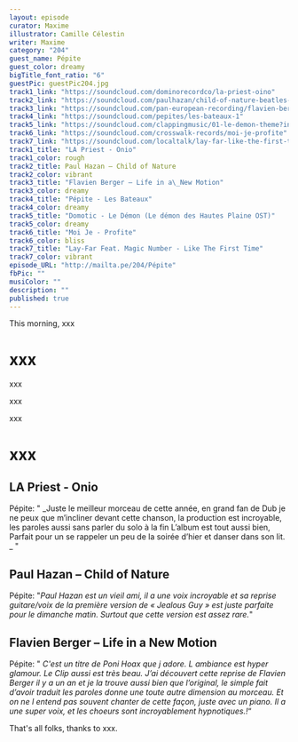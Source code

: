 ```yaml
---
layout: episode
curator: Maxime
illustrator: Camille Célestin
writer: Maxime
category: "204"
guest_name: Pépite
guest_color: dreamy
bigTitle_font_ratio: "6"
guestPic: guestPic204.jpg
track1_link: "https://soundcloud.com/dominorecordco/la-priest-oino"
track2_link: "https://soundcloud.com/paulhazan/child-of-nature-beatles-cover"
track3_link: "https://soundcloud.com/pan-european-recording/flavien-berger-ville-neuve-life-in-a-new-motion-cover"
track4_link: "https://soundcloud.com/pepites/les-bateaux-1"
track5_link: "https://soundcloud.com/clappingmusic/01-le-demon-theme?in=commeunlundi/sets/mailtape/s-ToxRM"
track6_link: "https://soundcloud.com/crosswalk-records/moi-je-profite"
track7_link: "https://soundcloud.com/localtalk/lay-far-like-the-first-time-feat-magic-number"
track1_title: "LA Priest - Onio"
track1_color: rough
track2_title: Paul Hazan – Child of Nature
track2_color: vibrant
track3_title: "Flavien Berger – Life in a\_New Motion"
track3_color: dreamy
track4_title: "Pépite - Les Bateaux"
track4_color: dreamy
track5_title: "Domotic - Le Démon (Le démon des Hautes Plaine OST)"
track5_color: dreamy
track6_title: "Moi Je - Profite"
track6_color: bliss
track7_title: "Lay-Far Feat. Magic Number - Like The First Time"
track7_color: vibrant
episode_URL: "http://mailta.pe/204/Pépite"
fbPic: ""
musiColor: ""
description: ""
published: true
---
```





<p id="introduction">This morning, xxx </p>

# xxx

xxx

xxx

xxx 

# xxx
 
## LA Priest  - Onio
Pépite: " _Juste le meilleur morceau de cette année, en grand fan de Dub je ne peux que m’incliner devant cette chanson, la production est incroyable, les paroles aussi sans parler du solo à la fin  L’album est tout aussi bien, Parfait pour un se rappeler un peu de la soirée d’hier et danser dans son lit. _ "

## Paul Hazan – Child of Nature
Pépite: "_Paul Hazan est un vieil ami, il a une voix incroyable et sa reprise guitare/voix de la première version de « Jealous Guy » est juste parfaite pour le dimanche matin. Surtout que cette version est assez rare._"

## Flavien Berger – Life in a New Motion
Pépite: " _C'est un titre de Poni Hoax que j adore. L ambiance est hyper glamour. Le Clip aussi est très beau. J’ai découvert cette reprise de Flavien Berger il y a un an et je la trouve aussi bien que l’original, le simple fait d’avoir traduit les paroles donne une toute autre dimension au morceau. Et on ne l entend pas souvent chanter de cette façon, juste avec un piano. Il a une super voix, et les choeurs sont incroyablement hypnotiques.!_“
 
<p id="outroduction">
That's all folks, thanks to xxx.</p>
